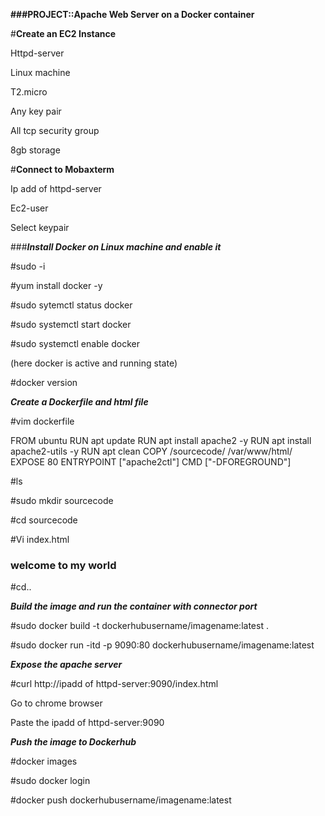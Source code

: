 **###PROJECT::Apache Web Server on a Docker container**



#**Create an EC2 Instance**

Httpd-server

Linux machine

T2.micro

Any key pair

All tcp security group

8gb storage

#**Connect to Mobaxterm**

Ip add of httpd-server

Ec2-user

Select keypair

###***Install Docker on Linux machine and enable it***

#sudo -i

#yum install docker -y

#sudo sytemctl status docker

#sudo systemctl start docker

#sudo systemctl enable docker

(here docker is active and running state)

#docker version

***Create a Dockerfile and html file***

#vim dockerfile 

FROM ubuntu
RUN apt update
RUN apt install apache2 -y
RUN apt install apache2-utils -y
RUN apt clean
COPY /sourcecode/ /var/www/html/
EXPOSE 80
ENTRYPOINT ["apache2ctl"]
CMD ["-DFOREGROUND"]

#ls

#sudo mkdir sourcecode

#cd sourcecode

#Vi index.html

<h3>welcome to my world</h3>

#cd..

***Build the image and run the container with connector port***

#sudo docker build -t dockerhubusername/imagename:latest .

#sudo docker run -itd -p 9090:80 dockerhubusername/imagename:latest

***Expose the apache server***

#curl http://ipadd of httpd-server:9090/index.html 

Go to chrome browser

Paste the ipadd of httpd-server:9090

***Push the image to Dockerhub***

#docker images

#sudo docker login 

#docker push dockerhubusername/imagename:latest
